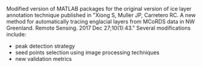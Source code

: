 Modified version of MATLAB packages for the original version of ice layer annotation technique published in "Xiong S, Muller JP, Carretero RC. A new method for automatically tracing englacial layers from MCoRDS data in NW Greenland. Remote Sensing. 2017 Dec 27;10(1):43."
Several modifications include:
- peak detection strategy
- seed points selection using image processing techniques
- new validation metrics
